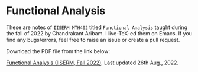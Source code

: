 # Functional Analysis

These are notes of `IISERM MTH402` titled `Functional Analysis` taught during the fall of 2022 by Chandrakant Aribam. I live-TeX-ed them on Emacs. If you find any bugs/errors, feel free to raise an issue or create a pull request.

Download the PDF file from the link below:

[Functional Analysis (IISERM, Fall 2022)](https://huidr.github.io/functional-analysis/FunctionalAnalysis.pdf). Last updated 26th Aug., 2022.
